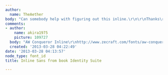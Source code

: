 ```yaml
---
author:
  name: TheAether
body: "Can somebody help with figuring out this inline.\r\n\r\nThanks\r\n\r\n[img:sites/default/files/old-images/IMGFont_3458.jpg]"
comments:
- author:
    name: akira1975
    picture: 109727
  body: "AW Conqueror Inline\r\nhttp://www.zecraft.com/fonts/aw-conqueror"
  created: '2013-03-28 04:22:49'
date: '2013-03-28 04:13:57'
node_type: font_id
title: Inline Sans from book Identity Suite

---
```

